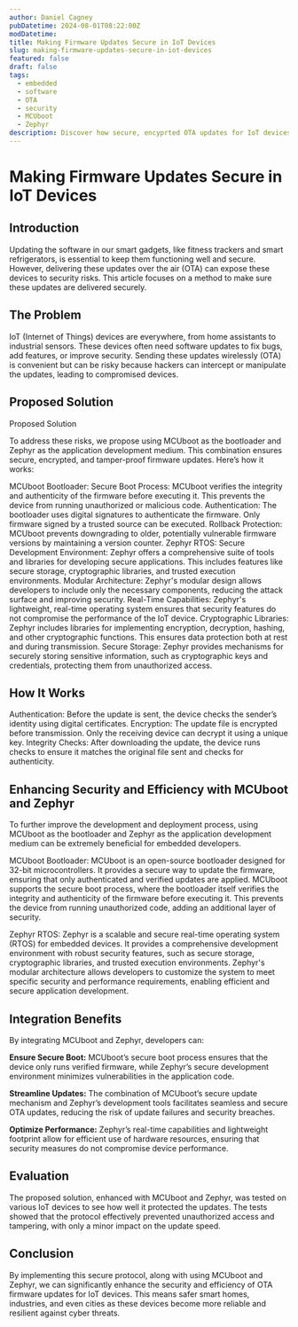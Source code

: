```yaml
---
author: Daniel Cagney
pubDatetime: 2024-08-01T08:22:00Z
modDatetime:
title: Making Firmware Updates Secure in IoT Devices
slug: making-firmware-updates-secure-in-iot-devices
featured: false
draft: false
tags:
  - embedded
  - software
  - OTA
  - security
  - MCUboot
  - Zephyr
description: Discover how secure, encyprted OTA updates for IoT devices can be enhanced for security and performance using MCUboot and Zephyr.
---
```


# Making Firmware Updates Secure in IoT Devices

## Introduction

Updating the software in our smart gadgets, like fitness trackers and smart refrigerators, is essential to keep them functioning well and secure. However, delivering these updates over the air (OTA) can expose these devices to security risks. This article focuses on a method to make sure these updates are delivered securely.

## The Problem

IoT (Internet of Things) devices are everywhere, from home assistants to industrial sensors. These devices often need software updates to fix bugs, add features, or improve security. Sending these updates wirelessly (OTA) is convenient but can be risky because hackers can intercept or manipulate the updates, leading to compromised devices.

## Proposed Solution

Proposed Solution

To address these risks, we propose using MCUboot as the bootloader and Zephyr as the application development medium. This combination ensures secure, encrypted, and tamper-proof firmware updates. Here’s how it works:

MCUboot Bootloader:
Secure Boot Process: MCUboot verifies the integrity and authenticity of the firmware before executing it. This prevents the device from running unauthorized or malicious code.
Authentication: The bootloader uses digital signatures to authenticate the firmware. Only firmware signed by a trusted source can be executed.
Rollback Protection: MCUboot prevents downgrading to older, potentially vulnerable firmware versions by maintaining a version counter.
Zephyr RTOS:
Secure Development Environment: Zephyr offers a comprehensive suite of tools and libraries for developing secure applications. This includes features like secure storage, cryptographic libraries, and trusted execution environments.
Modular Architecture: Zephyr's modular design allows developers to include only the necessary components, reducing the attack surface and improving security.
Real-Time Capabilities: Zephyr's lightweight, real-time operating system ensures that security features do not compromise the performance of the IoT device.
Cryptographic Libraries: Zephyr includes libraries for implementing encryption, decryption, hashing, and other cryptographic functions. This ensures data protection both at rest and during transmission.
Secure Storage: Zephyr provides mechanisms for securely storing sensitive information, such as cryptographic keys and credentials, protecting them from unauthorized access.

## How It Works

Authentication: Before the update is sent, the device checks the sender’s identity using digital certificates.
Encryption: The update file is encrypted before transmission. Only the receiving device can decrypt it using a unique key.
Integrity Checks: After downloading the update, the device runs checks to ensure it matches the original file sent and checks for authenticity.

## Enhancing Security and Efficiency with MCUboot and Zephyr

To further improve the development and deployment process, using MCUboot as the bootloader and Zephyr as the application development medium can be extremely beneficial for embedded developers.

MCUboot Bootloader: MCUboot is an open-source bootloader designed for 32-bit microcontrollers. It provides a secure way to update the firmware, ensuring that only authenticated and verified updates are applied. MCUboot supports the secure boot process, where the bootloader itself verifies the integrity and authenticity of the firmware before executing it. This prevents the device from running unauthorized code, adding an additional layer of security.

Zephyr RTOS: Zephyr is a scalable and secure real-time operating system (RTOS) for embedded devices. It provides a comprehensive development environment with robust security features, such as secure storage, cryptographic libraries, and trusted execution environments. Zephyr's modular architecture allows developers to customize the system to meet specific security and performance requirements, enabling efficient and secure application development.

## Integration Benefits

By integrating MCUboot and Zephyr, developers can:

**Ensure Secure Boot:** MCUboot’s secure boot process ensures that the device only runs verified firmware, while Zephyr’s secure development environment minimizes vulnerabilities in the application code.

**Streamline Updates:** The combination of MCUboot’s secure update mechanism and Zephyr’s development tools facilitates seamless and secure OTA updates, reducing the risk of update failures and security breaches.

**Optimize Performance:** Zephyr’s real-time capabilities and lightweight footprint allow for efficient use of hardware resources, ensuring that security measures do not compromise device performance.

## Evaluation

The proposed solution, enhanced with MCUboot and Zephyr, was tested on various IoT devices to see how well it protected the updates. The tests showed that the protocol effectively prevented unauthorized access and tampering, with only a minor impact on the update speed.

## Conclusion

By implementing this secure protocol, along with using MCUboot and Zephyr, we can significantly enhance the security and efficiency of OTA firmware updates for IoT devices. This means safer smart homes, industries, and even cities as these devices become more reliable and resilient against cyber threats.
